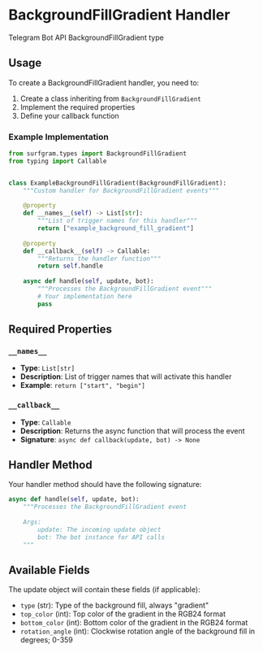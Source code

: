 # BackgroundFillGradient Handler

Telegram Bot API BackgroundFillGradient type

## Usage

To create a BackgroundFillGradient handler, you need to:

1. Create a class inheriting from `BackgroundFillGradient`
2. Implement the required properties
3. Define your callback function

### Example Implementation

```python
from surfgram.types import BackgroundFillGradient
from typing import Callable


class ExampleBackgroundFillGradient(BackgroundFillGradient):
    """Custom handler for BackgroundFillGradient events"""
    
    @property
    def __names__(self) -> List[str]:
        """List of trigger names for this handler"""
        return ["example_background_fill_gradient"]
    
    @property
    def __callback__(self) -> Callable:
        """Returns the handler function"""
        return self.handle
    
    async def handle(self, update, bot):
        """Processes the BackgroundFillGradient event"""
        # Your implementation here
        pass
```

## Required Properties

### `__names__`
- **Type**: `List[str]`
- **Description**: List of trigger names that will activate this handler
- **Example**: `return ["start", "begin"]`

### `__callback__`
- **Type**: `Callable`
- **Description**: Returns the async function that will process the event
- **Signature**: `async def callback(update, bot) -> None`

## Handler Method

Your handler method should have the following signature:

```python
async def handle(self, update, bot):
    """Processes the BackgroundFillGradient event
    
    Args:
        update: The incoming update object
        bot: The bot instance for API calls
    """
```

## Available Fields

The update object will contain these fields (if applicable):

- `type` (str): Type of the background fill, always "gradient"
- `top_color` (int): Top color of the gradient in the RGB24 format
- `bottom_color` (int): Bottom color of the gradient in the RGB24 format
- `rotation_angle` (int): Clockwise rotation angle of the background fill in degrees; 0-359
